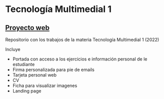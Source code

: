 # Tecnología Multimedial 1


## [Proyecto web](https://veroisoardi.github.io/tecno-multimedia-1-web/)

Repositorio con los trabajos de la materia Tecnología Multimedial 1 (2022)

Incluye

 * Portada con acceso a los ejercicios e información personal de le estudiante
 * Firma personalizada para pie de emails
 * Tarjeta personal web
 * CV
 * Ficha para visualizar imagenes
 * Landing page
